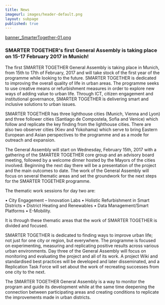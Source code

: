 ```yaml
---
title: News
imageurl: images/header-default.png
layout: subpage
published: true
---
```

[banner_SmarterTogether-01.png]({{site.baseurl}}/images/banner_SmarterTogether-01.png)

### SMARTER TOGETHER's first General Assembly is taking place on 15-17 February 2017 in Munich!

The first SMARTER TOGETHER General Assembly is taking place in Munich, from 15th to 17th of February, 2017 and will take stock of the first year of the programme while looking to the future. SMARTER TOGETHER is dedicated to improving the overall quality of life in urban areas. The programme seeks to use creative means or refurbishment measures in order to explore new ways of adding value to urban life. Through ICT, citizen engagement and institutional governance, SMARTER TOGETHER is delivering smart and inclusive solutions to urban issues. 

SMARTER TOGETHER has three lighthouse cities (Munich, Vienna and Lyon) and three follower cities (Santiago de Compostela, Sofia and Venice) which follow and replicate the key finding from the lighthouse cities. There are also two observer cities (Kiev and Yokohama) which serve to bring Eastern European and Asian perspectives to the programme and as a mode for outreach and expansion.

The General Assembly will start on Wednesday, February 15th, 2017 with a gathering of the SMARTER TOGETHER core group and an advisory board meeting, followed by a welcome dinner hosted by the Mayors of the cities involved.  Beginning the next day there will be a presentation of the project and the main outcomes to date. The work of the General Assembly will focus on several thematic areas and set the groundwork for the next steps for the SMARTER TOGETHER programme.

The thematic work sessions for day two are: 

•	City Engagement – Innovation Labs
•	Holistic Refurbishment in Smart Districts
•	District Heating and Renewables
•	Data Management/Smart Platforms
•	E-Mobility. 

It is through these thematic areas that the work of SMARTER TOGETHER is divided and focused. 

SMARTER TOGETHER is dedicated to finding ways to improve urban life; not just for one city or region, but everywhere. The programme is focused on experimenting, measuring and replicating positive results across various urban environments. Day three of the General Assembly will focus on monitoring and evaluating the project and all of its work. A project Wiki and standardised best practices will be developed and later disseminated, and a Replication Task Force will set about the work of recreating successes from one city to the next. 

The SMARTER TOGETHER General Assembly is a way to monitor the program and guide its development while at the same time deepening the connection between participating areas and creating conditions to replicate the improvements made in urban districts.  
